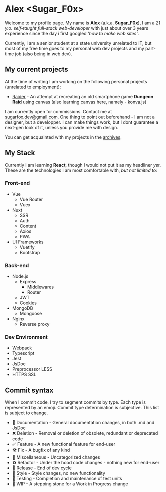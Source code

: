 # Alex <Sugar_F0x>

Welcome to my profile page. My name is **Alex** (a.k.a. **Sugar_F0x**),
I am a _21 y.o. self-taught full-stack web-developer_ with just about
over 3 years experience since the day i first googled
_'how to make web sites'_.

Currently, I am a senior student at a state university
unrelated to IT, but most of my free time goes to my personal
web dev projects and my part-time job (also being in web dev).

## My current projects

At the time of writing I am working on the following personal projects
(unrelated to employment):

* [Raider](https://github.com/SugarF0x/raider)
        - An attempt at recreating an old smartphone game **Dungeon Raid**
        using canvas (also learning canvas here, namely - konva.js)

I am currently open for commissions.
Contact me at [sugarfox.dev@gmail.com](mailto:sugarfox.dev@gmail.com).
One thing to point out beforehand - I am not a designer, but a developper.
I can make things work, but I dont guarantee a next-gen look of it,
unless you provide me with design.

You can get acquainted with my projects in the [archives](https://archive.sugarfox.ru).

## My Stack

Currently I am learning **React**, though I would not put it as my headliner _yet_.
These are the technologies I am most comfortable with, _but not limited to_:

### Front-end

* Vue
    * Vue Router
    * Vuex
* Nuxt
    * SSR
    * Auth
    * Content
    * Axios
    * PWA
* UI Frameworks
    * Vuetify
    * Bootstrap
    
### Back-end

* Node.js
    * Express
        * Middlewares
        * Router
    * JWT
    * Cookies
* MongoDB
    * Mongoose
* Nginx
    * Reverse proxy

### Dev Environment

* Webpack
* Typescript
* Jest
* JsDoc
* Preprocessor LESS
* HTTPS SSL

## Commit syntax 

When I commit code, I try to segment commits by type.
Each type is represented by an emoji.
Commit type determination is subjective.
This list is subject to change.

* :blue_book: Documentation - General documentation changes, in both .md and JsDoc
* :x: Deletion - Removal or deletion of obsolete, redundant or deprecated code
* :white_check_mark: Feature - A new functional feature for end-user
* :hammer_and_wrench: Fix - A bugfix of any kind
* :corn: Miscellaneous - Uncategorized changes
* :recycle: Refactor - Under the hood code changes - nothing new for end-user
* :milky_way: Release - End of dev cycle
* :art: Style - Style changes, no new functionality
* :pill: Testing - Completion and maintenance of test units
* :construction: WIP - A stepping stone for a Work in Progress change
